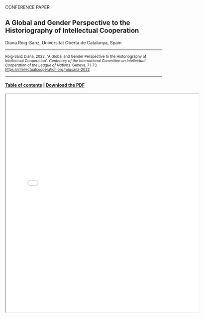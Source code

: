 CONFERENCE PAPER

## A Global and Gender Perspective to the Historiography of Intellectual Cooperation

Diana Roig-Sanz, Universitat Oberta de Catalunya, Spain

<hr>

<small>Roig-Sanz Diana. 2022. “A Global and Gender Perspective to the Historiography of Intellectual Cooperation”. _Centenary of the International Committee on Intellectual Cooperation of the League of Nations_. Geneva, 71-73. https://intellectualcooperation.org/roigsanz-2022</small>

<hr>

#### [Table of contents](/book-of-abstracts-2022) |  [Download the PDF](/files/roigsanz-2022.pdf) 

<iframe src="files/roigsanz-2022.pdf" width="620px" height="700px">

  
  
